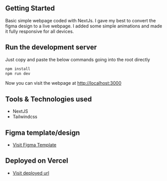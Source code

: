 ## Getting Started

Basic simple webpage coded with NextJs. I gave my best to convert the figma design to a live webpage. I added some simple animations and made it fully responsive for all devices.

## Run the development server

Just copy and paste the below commands going into the root directly

```bash
npm install
npm run dev
```

Now you can visit the webpage at [http://localhost:3000](http://localhost:3000)

## Tools & Technologies used

- NextJS
- Tailwindcss

## Figma template/design

- [Visit Figma Template](<https://www.figma.com/file/LrhXP4NJHk22MrdyrgGUQ7/saviour-Assignment-(Copy)?type=design&node-id=125-1426&mode=design&t=USfagKdbz4ClZVPn-0>)

## Deployed on Vercel

- [Visit deployed url](https://nishal-barman-frontend-developer-ht5f.vercel.app/)

<!-- # Quick Preview -->

<!-- [Preview video](https://drive.google.com/file/d/1TZicGV80rrSTOSsq3QqFNPlc9mu0hacu/view?usp=drive_link) -->
